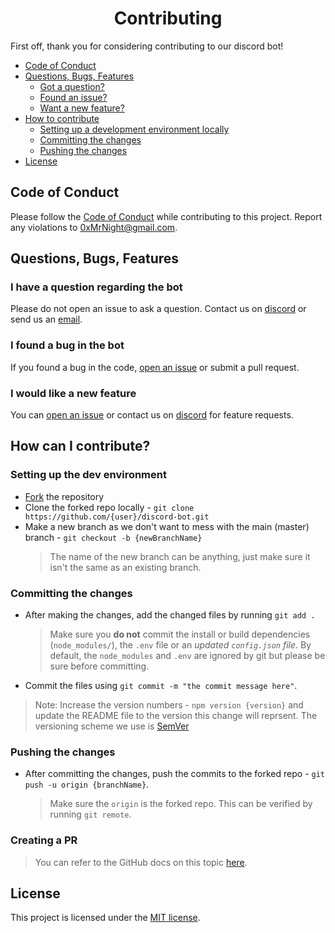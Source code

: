 <h1 align="center"> Contributing </h1>
First off, thank you for considering contributing to our discord bot!

- [Code of Conduct](#code-of-conduct)
- [Questions, Bugs, Features](#questions-bugs-features)
  - [Got a question?](#i-have-a-question-regarding-the-bot)
  - [Found an issue?](#i-found-a-bug-in-the-bot)
  - [Want a new feature?](#i-would-like-a-new-feature)
- [How to contribute](#how-can-i-contribute)
  - [Setting up a development environment locally](#setting-up-the-dev-environment)
  - [Committing the changes](#committing-the-changes)
  - [Pushing the changes](#pushing-the-changes)
- [License](#license)

## Code of Conduct

Please follow the [Code of Conduct][coc] while contributing to this project.
Report any violations to [0xMrNight@gmail.com][email].

## Questions, Bugs, Features

### I have a question regarding the bot

Please do not open an issue to ask a question. Contact us on [discord][discord] or send us an [email][email].

### I found a bug in the bot

If you found a bug in the code, [open an issue](https://github.com/mrnightdev/discord-bot/issues/new) or submit a pull request.

### I would like a new feature

You can [open an issue](https://gitlab.com/0xMrNight/discord-bot/-/issues/new) or contact us on [discord][discord] for feature requests.

## How can I contribute?

### Setting up the dev environment

- [Fork][fork] the repository
- Clone the forked repo locally - `git clone https://github.com/{user}/discord-bot.git`
- Make a new branch as we don't want to mess with the main (master) branch - `git checkout -b {newBranchName}`
  > The name of the new branch can be anything, just make sure it isn't the same as an existing branch.

### Committing the changes

- After making the changes, add the changed files by running `git add .`
  > Make sure you **do not** commit the install or build dependencies (`node_modules/`), the `.env` file or an _updated `config.json` file_. By default, the `node_modules` and `.env` are ignored by git but please be sure before committing.
- Commit the files using `git commit -m "the commit message here"`.

> Note: Increase the version numbers - `npm version {version}` and update the README file to the version this change will reprsent. The versioning scheme we use is [SemVer](https://semver.org)

### Pushing the changes

- After committing the changes, push the commits to the forked repo - `git push -u origin {branchName}`.
  > Make sure the `origin` is the forked repo. This can be verified by running `git remote`.

### Creating a PR

> You can refer to the GitHub docs on this topic [here][github-pr].

## License

This project is licensed under the [MIT license][license].

[coc]: https://github.com/mrnightdev/discord-bot/blob/master/CODE_OF_CONDUCT.md
[license]: https://github.com/mrnightdev/discord-bot/blob/master/LICENSE
[email]: mailto:0xmrnight@gmail.com
[discord]: https://discord.gg/ZA4hGY6hXg
[fork]: https://github.com/mrnightdev/discord-bot/fork
[github-pr]: https://docs.github.com/en/github/collaborating-with-pull-requests/proposing-changes-to-your-work-with-pull-requests/creating-a-pull-request-from-a-fork
